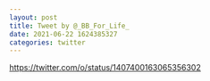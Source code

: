 ```yaml
--- 
layout: post 
title: Tweet by @_BB_For_Life_ 
date: 2021-06-22 1624385327 
categories: twitter 
--- 
```

https://twitter.com/o/status/1407400163065356302